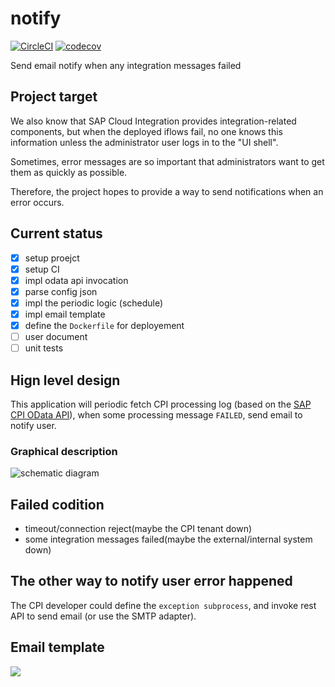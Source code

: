 # notify

[![CircleCI](https://circleci.com/gh/SAP-Cloud-Platform-Integration/notify.svg?style=shield)](https://circleci.com/gh/SAP-Cloud-Platform-Integration/notify)
[![codecov](https://codecov.io/gh/SAP-Cloud-Platform-Integration/notify/branch/master/graph/badge.svg)](https://codecov.io/gh/SAP-Cloud-Platform-Integration/notify)

Send email notify when any integration messages failed

## Project target

We also know that SAP Cloud Integration provides integration-related components, but when the deployed iflows fail, no one knows this information unless the administrator user logs in to the "UI shell".

Sometimes, error messages are so important that administrators want to get them as quickly as possible.

Therefore, the project hopes to provide a way to send notifications when an error occurs.

## Current status

- [x] setup proejct
- [x] setup CI
- [x] impl odata api invocation
- [x] parse config json
- [x] impl the periodic logic (schedule)
- [x] impl email template
- [x] define the `Dockerfile` for deployement
- [ ] user document
- [ ] unit tests

## Hign level design

This application will periodic fetch CPI processing log (based on the [SAP CPI OData API](https://api.sap.com/package/CloudIntegrationAPI)), when some processing message `FAILED`, send email to notify user.

### Graphical description

![schematic diagram](https://assets.processon.com/chart_image/5c873b53e4b0ab74ecd43269.png)

## Failed codition

* timeout/connection reject(maybe the CPI tenant down)
* some integration messages failed(maybe the external/internal system down)

## The other way to notify user error happened

The CPI developer could define the `exception subprocess`, and invoke rest API to send email (or use the SMTP adapter).

## Email template

![](https://res.cloudinary.com/digf90pwi/image/upload/v1552638002/2019-03-15_16-19-05_bdxheh.png)

